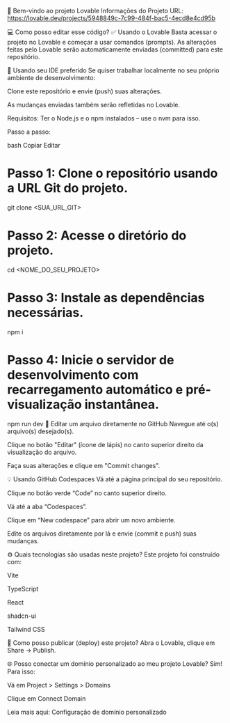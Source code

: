 👋 Bem-vindo ao projeto Lovable
Informações do Projeto
URL: https://lovable.dev/projects/5948849c-7c99-484f-bac5-4ecd8e4cd95b

💻 Como posso editar esse código?
✅ Usando o Lovable
Basta acessar o projeto no Lovable e começar a usar comandos (prompts).
As alterações feitas pelo Lovable serão automaticamente enviadas (committed) para este repositório.

🧠 Usando seu IDE preferido
Se quiser trabalhar localmente no seu próprio ambiente de desenvolvimento:

Clone este repositório e envie (push) suas alterações.

As mudanças enviadas também serão refletidas no Lovable.

Requisitos: Ter o Node.js e o npm instalados – use o nvm para isso.

Passo a passo:

bash
Copiar
Editar
# Passo 1: Clone o repositório usando a URL Git do projeto.
git clone <SUA_URL_GIT>

# Passo 2: Acesse o diretório do projeto.
cd <NOME_DO_SEU_PROJETO>

# Passo 3: Instale as dependências necessárias.
npm i

# Passo 4: Inicie o servidor de desenvolvimento com recarregamento automático e pré-visualização instantânea.
npm run dev
📝 Editar um arquivo diretamente no GitHub
Navegue até o(s) arquivo(s) desejado(s).

Clique no botão "Editar" (ícone de lápis) no canto superior direito da visualização do arquivo.

Faça suas alterações e clique em "Commit changes".

💡 Usando GitHub Codespaces
Vá até a página principal do seu repositório.

Clique no botão verde “Code” no canto superior direito.

Vá até a aba “Codespaces”.

Clique em “New codespace” para abrir um novo ambiente.

Edite os arquivos diretamente por lá e envie (commit e push) suas mudanças.

⚙️ Quais tecnologias são usadas neste projeto?
Este projeto foi construído com:

Vite

TypeScript

React

shadcn-ui

Tailwind CSS

🚀 Como posso publicar (deploy) este projeto?
Abra o Lovable, clique em Share -> Publish.

🌐 Posso conectar um domínio personalizado ao meu projeto Lovable?
Sim!
Para isso:

Vá em Project > Settings > Domains

Clique em Connect Domain

Leia mais aqui: Configuração de domínio personalizado
